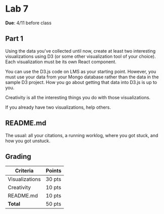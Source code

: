 # Lab 7

**Due**: 4/11 before class

## Part 1

Using the data you've collected until now, create at least two interesting visualizations using D3 (or some other visualization tool of your choice). Each visualization must be its own React component.

You can use the D3.js code on LMS as your starting point. However, you must use your data from your Mongo database rather than the data in the sample D3 project. How you go about getting that data into D3.js is up to you.

Creativity is all the interesting things you do with those visualizations.

If you already have two visualizations, help others.

## README.md

The usual: all your citations, a running worklog, where you got stuck, and how you got unstuck.

## Grading

| Criteria          | Points |
|-------------------|--------|
| Visualizations    | 30 pts |
| Creativity        | 10 pts |
| README.md         | 10 pts |
| **Total**         | 50 pts |
